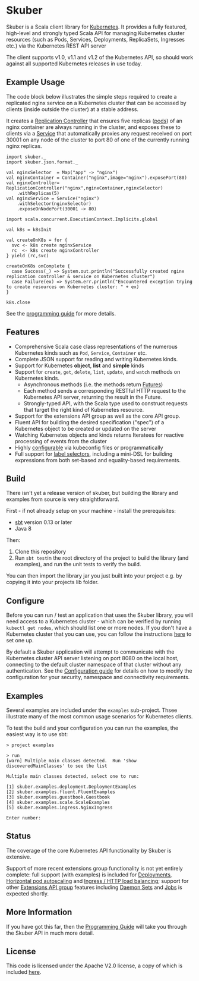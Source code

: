 # Skuber

Skuber is a Scala client library for [Kubernetes](http://kubernetes.io). It provides a fully featured, high-level and strongly typed Scala API for managing Kubernetes cluster resources (such as Pods, Services, Deployments, ReplicaSets, Ingresses  etc.) via the Kubernetes REST API server

The client supports v1.0, v1.1 and v1.2 of the Kubernetes API, so should work against all supported Kubernetes releases in use today.

## Example Usage

The code block below illustrates the simple steps required to create a replicated nginx service on a Kubernetes cluster that can be accessed by clients (inside outside the cluster) at a stable address.

It creates a [Replication Controller](http://kubernetes.io/docs/user-guide/replication-controller/) that ensures five replicas ([pods](http://kubernetes.io/docs/user-guide/pods/)) of an nginx container are always running in the cluster, and exposes these to clients via a [Service](http://kubernetes.io/docs/user-guide/services/) that automatically proxies any request received on port 30001 on any node of the cluster to port 80 of one of the currently running nginx replicas.

    import skuber._
    import skuber.json.format._

    val nginxSelector  = Map("app" -> "nginx")
    val nginxContainer = Container("nginx",image="nginx").exposePort(80)
    val nginxController= ReplicationController("nginx",nginxContainer,nginxSelector)
    	.withReplicas(5)
    val nginxService = Service("nginx")
    	.withSelector(nginxSelector)
    	.exposeOnNodePort(30001 -> 80) 

    import scala.concurrent.ExecutionContext.Implicits.global

    val k8s = k8sInit

    val createOnK8s = for {
      svc <- k8s create nginxService
      rc  <- k8s create nginxController
    } yield (rc,svc)

    createOnK8s onComplete {
      case Success(_) => System.out.println("Successfully created nginx replication controller & service on Kubernetes cluster")
      case Failure(ex) => System.err.println("Encountered exception trying to create resources on Kubernetes cluster: " + ex)
    }

    k8s.close

See the [programming guide](docs/GUIDE.md) for more details.


## Features

- Comprehensive Scala case class representations of the numerous Kubernetes kinds such as `Pod`, `Service`, `Container` etc.
- Complete JSON support for reading and writing Kubernetes kinds.
- Support for Kubernetes **object**, **list** and **simple** kinds
- Support for `create`, `get`, `delete`, `list`, `update`, and `watch` methods on Kubernetes kinds.
  - Asynchronous methods (i.e. the methods return [Futures](http://docs.scala-lang.org/overviews/core/futures.html))
  - Each method sends a corresponding RESTful HTTP request to the Kubernetes API server, returning the result in the Future.
  - Strongly-typed API, with the Scala type used to construct requests that target the right kind of Kubernetes resource.
- Support for the extensions API group as well as the core API group.
- Fluent API for building the desired specification ("spec") of a Kubernetes object to be created or updated on the server 
- Watching Kubernetes objects and kinds returns Iteratees for reactive processing of events from the cluster
- Highly [configurable](docs/Configuration.md) via kubeconfig files or programmatically
- Full support for [label selectors](http://kubernetes.io/docs/user-guide/labels), including a mini-DSL for building expressions from both set-based and equality-based requirements.

## Build

There isn't yet a release version of skuber, but building the library and examples from source is very straightforward. 

First - if not already setup on your machine - install the prerequisites:

- [sbt](http://www.scala-sbt.org/) version 0.13 or later
- Java 8

Then: 
 
1. Clone this repository
2. Run `sbt test`in the root directory of the project to build the library (and examples), and run the unit tests to verify the build.

You can then import the library jar you just built into your project e.g. by copying it into your projects lib folder.


## Configure


Before you can run / test an application that uses the Skuber library, you will need access to a Kubernetes cluster - which can be verified by running `kubectl get nodes`, which should list one or more nodes. If you don't have a Kubernetes cluster that you can use, you can follow the instructions [here](http://kubernetes.io/docs/getting-started-guides/) to set one up.

By default a Skuber application will attempt to communicate with the Kubernetes cluster API server listening on port 8080 on the local host, connecting to the default cluster namespace of that cluster without any authentication. See the [Configuration guide](docs/Configuration) for details on how to modify the configuration for your security, namespace and connectivity requirements.

## Examples

Several examples are included under the `examples` sub-project. Thsee illustrate many of the most common usage scenarios for Kubernetes clients.

To test the build and your configuration you can run the examples, the easiest way is to use sbt:

    > project examples

    > run
    [warn] Multiple main classes detected.  Run 'show discoveredMainClasses' to see the list

    Multiple main classes detected, select one to run:

    [1] skuber.examples.deployment.DeploymentExamples
    [2] skuber.examples.fluent.FluentExamples
    [3] skuber.examples.guestbook.Guestbook
    [4] skuber.examples.scale.ScaleExamples
    [5] skuber.examples.ingress.NginxIngress

    Enter number: 

## Status

The coverage of the core Kubernetes API functionality by Skuber is extensive.

Support of more recent extensions group functionality is not yet entirely complete:  full support (with examples) is included for [Deployments](http://kubernetes.io/docs/user-guide/deployments/), [Horizontal pod autoscaling](http://kubernetes.io/docs/user-guide/horizontal-pod-autoscaling/) and [Ingress / HTTP load balancing](http://kubernetes.io/docs/user-guide/ingress/); support for other [Extensions API group](http://kubernetes.io/docs/api/#api-groups) features including [Daemon Sets](http://kubernetes.io/docs/admin/daemons/) and [Jobs](http://kubernetes.io/docs/user-guide/jobs/) is expected shortly.

## More Information

If you have got this far, then the [Programming Guide](docs/GUIDE.md) will take you through the Skuber API in much more detail.

## License

This code is licensed under the Apache V2.0 license, a copy of which is included [here](LICENSE.txt).
